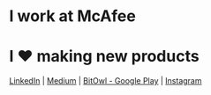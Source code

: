 # I work at McAfee
# I ❤️  making new products

[LinkedIn](https://www.linkedin.com/in/vkartha) | [Medium](https://medium.com/@vivek.kartha) | [BitOwl - Google Play](https://play.google.com/store/apps/details?id=com.molten.owl&hl=en_IN) | [Instagram](https://www.instagram.com/a.fit.coder)
